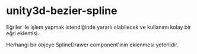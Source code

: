  # unity3d-bezier-spline 
 Eğriler ile işlem yapmak istendiğinde yararlı olabilecek ve kullanımı kolay bir eğri eklentisi.

Herhangi bir objeye SplineDrawer component'inin eklenmesi yeterlidir.
